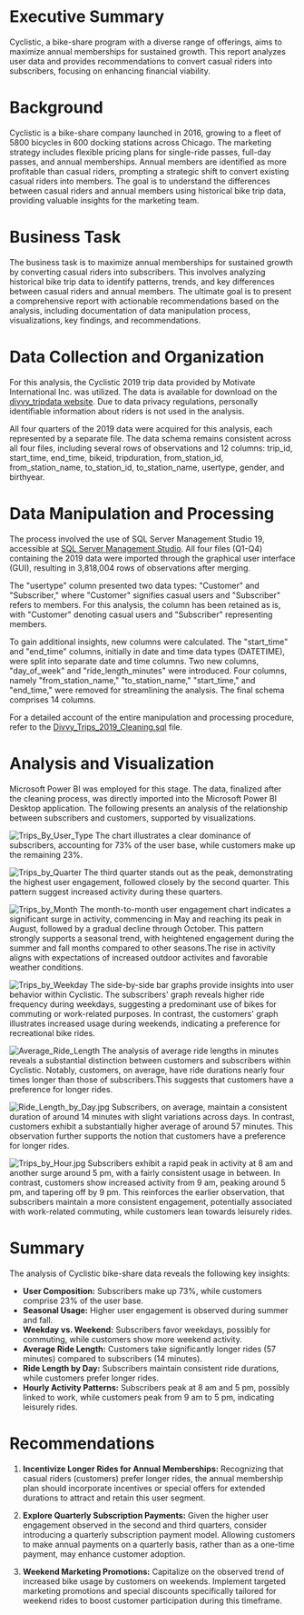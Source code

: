 # Executive Summary

Cyclistic, a bike-share program with a diverse range of offerings, aims to maximize annual memberships for sustained growth. This report analyzes user data and provides recommendations to convert casual riders into subscribers, focusing on enhancing financial viability.

# Background

Cyclistic is a bike-share company launched in 2016, growing to a fleet of 5800 bicycles in 600 docking stations across Chicago. The marketing strategy includes flexible pricing plans for single-ride passes, full-day passes, and annual memberships. Annual members are identified as more profitable than casual riders, prompting a strategic shift to convert existing casual riders into members. The goal is to understand the differences between casual riders and annual members using historical bike trip data, providing valuable insights for the marketing team.

# Business Task

The business task is to maximize annual memberships for sustained growth by converting casual riders into subscribers. This involves analyzing historical bike trip data to identify patterns, trends, and key differences between casual riders and annual members. The ultimate goal is to present a comprehensive report with actionable recommendations based on the analysis, including documentation of data manipulation process, visualizations, key findings, and recommendations.

# Data Collection and Organization

For this analysis, the Cyclistic 2019 trip data provided by Motivate International Inc. was utilized. The data is available for download on the [divvy_tripdata website](https://divvy-tripdata.s3.amazonaws.com/index.html). Due to data privacy regulations, personally identifiable information about riders is not used in the analysis.

All four quarters of the 2019 data were acquired for this analysis, each represented by a separate file. The data schema remains consistent across all four files, including several rows of observations and 12 columns: trip_id, start_time, end_time, bikeid, tripduration, from_station_id, from_station_name, to_station_id, to_station_name, usertype, gender, and birthyear.

# Data Manipulation and Processing

The process involved the use of SQL Server Management Studio 19, accessible at [SQL Server Management Studio](https://learn.microsoft.com/en-us/sql/ssms/download-sql-server-management-studio-ssms?view=sql-server-ver16). All four files (Q1-Q4) containing the 2019 data were imported through the graphical user interface (GUI), resulting in 3,818,004 rows of observations after merging.

The "usertype" column presented two data types: "Customer" and "Subscriber," where "Customer" signifies casual users and "Subscriber" refers to members. For this analysis, the column has been retained as is, with "Customer" denoting casual users and "Subscriber" representing members.

To gain additional insights, new columns were calculated. The "start_time" and "end_time" columns, initially in date and time data types (DATETIME), were split into separate date and time columns. Two new columns, "day_of_week" and "ride_length_minutes" were introduced. Four columns, namely "from_station_name," "to_station_name," "start_time," and "end_time," were removed for streamlining the analysis. The final schema comprises 14 columns.

For a detailed account of the entire manipulation and processing procedure, refer to the [Divvy_Trips_2019_Cleaning.sql](C:\Users\mukad\OneDrive\Desktop\Divvy_Trips_2019\Divvy_Trips_2019_Cleaning.sql) file.

# Analysis and Visualization

Microsoft Power BI was employed for this stage. The data, finalized after the cleaning process, was directly imported into the Microsoft Power BI Desktop application. The following presents an analysis of the relationship between subscribers and customers, supported by visualizations.

![Trips_By_User_Type](img/Trips_By_User_Type.jpg)
The chart illustrates a clear dominance of subscribers, accounting for 73% of the user base, while customers make up the remaining 23%.



![Trips_by_Quarter](img/Trips_by_Quarter.jpg)
The third quarter stands out as the peak, demonstrating the highest user engagement, followed closely by the second quarter. This pattern suggest increased activity during these quarters.



![Trips_by_Month](img/Trips_by_Month.jpg)
The month-to-month user engagement chart indicates a significant surge in activity, commencing in May and reaching its peak in August, followed by a gradual decline through October. This pattern strongly supports a seasonal trend, with heightened engagement during the summer and fall months compared to other seasons.The rise in activity aligns with expectations of increased outdoor activites and favorable weather conditions.



![Trips_by_Weekday](img/Trips_by_Weekday.jpg)
The side-by-side bar graphs provide insights into user behavior within Cyclistic. The subscribers' graph reveals higher ride frequency during weekdays, suggesting a predominant use of bikes for commuting or work-related purposes. In contrast, the customers' graph illustrates increased usage during weekends, indicating a preference for recreational bike rides. 



![Average_Ride_Length](img/Average_Ride_Length.jpg)
The analysis of average ride lengths in minutes reveals a substantial distinction between customers and subscribers within Cyclistic. Notably, customers, on average, have ride durations nearly four times longer than those of subscribers.This suggests that customers have a preference for longer rides.



![Ride_Length_by_Day.jpg](img/Ride_Length_by_Day.jpg)
Subscribers, on average, maintain a consistent duration of around 14 minutes with slight variations across days. In contrast, customers exhibit a substantially higher average of around 57 minutes. This observation further supports the notion that customers have a preference for longer rides.



![Trips_by_Hour.jpg](img/Trips_by_Hour.jpg)
Subscribers exhibit a rapid peak in activity at 8 am and another surge around 5 pm, with a fairly consistent usage in between. In contrast, customers show increased activity from 9 am, peaking around 5 pm, and tapering off by 9 pm. This reinforces the earlier observation, that subscribers maintain a more consistent engagement, potentially associated with work-related commuting, while customers lean towards leisurely rides.


# Summary

The analysis of Cyclistic bike-share data reveals the following key insights:

- **User Composition:** Subscribers make up 73%, while customers comprise 23% of the user base.
- **Seasonal Usage:** Higher user engagement is observed during summer and fall.
- **Weekday vs. Weekend:** Subscribers favor weekdays, possibly for commuting, while customers show more weekend activity.
- **Average Ride Length:** Customers take significantly longer rides (57 minutes) compared to subscribers (14 minutes).
- **Ride Length by Day:** Subscribers maintain consistent ride durations, while customers prefer longer rides.
- **Hourly Activity Patterns:** Subscribers peak at 8 am and 5 pm, possibly linked to work, while customers peak from 9 am to 5 pm, indicating leisurely rides.

# Recommendations

1. **Incentivize Longer Rides for Annual Memberships:**
   Recognizing that casual riders (customers) prefer longer rides, the annual membership plan should incorporate incentives or special offers for extended durations to attract and retain this user segment.

2. **Explore Quarterly Subscription Payments:**
   Given the higher user engagement observed in the second and third quarters, consider introducing a quarterly subscription payment model. Allowing customers to make annual payments on a quarterly basis, rather than as a one-time payment, may enhance customer adoption.

3. **Weekend Marketing Promotions:**
   Capitalize on the observed trend of increased bike usage by customers on weekends. Implement targeted marketing promotions and special discounts specifically tailored for weekend rides to boost customer participation during this timeframe.
